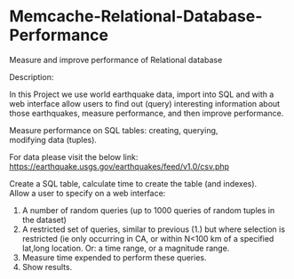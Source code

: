 # Memcache-Relational-Database-Performance
Measure and improve performance of Relational database

Description:

In this Project we use world earthquake data, import into SQL and with a web interface 
allow users to find out (query) interesting information about those earthquakes, 
measure performance, and then improve performance. 

 Measure performance on SQL tables: creating, querying,  
 modifying data (tuples). 

 For data please visit the below link: 
  https://earthquake.usgs.gov/earthquakes/feed/v1.0/csv.php 
  
  
  Create a SQL table, calculate time to create the table (and indexes).  
  Allow a user to specify on a web interface: 
  1. A number of random queries (up to 1000 queries of random tuples in  
     the dataset) 
  2. A restricted set of queries, similar to previous (1.) but where selection is 
     restricted (ie only occurring in CA, or within N<100 km of a specified 
     lat,long location. 
     Or: a time range, or a magnitude range. 
  3. Measure time expended to perform these queries. 
  4. Show results. 

  
 
